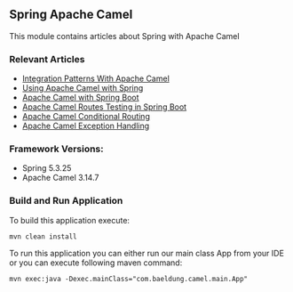 ## Spring Apache Camel

This module contains articles about Spring with Apache Camel

### Relevant Articles

- [Integration Patterns With Apache Camel](http://www.baeldung.com/camel-integration-patterns)
- [Using Apache Camel with Spring](http://www.baeldung.com/spring-apache-camel-tutorial)
- [Apache Camel with Spring Boot](https://www.baeldung.com/apache-camel-spring-boot)
- [Apache Camel Routes Testing in Spring Boot](https://www.baeldung.com/spring-boot-apache-camel-routes-testing)
- [Apache Camel Conditional Routing](https://www.baeldung.com/spring-apache-camel-conditional-routing)
- [Apache Camel Exception Handling](https://www.baeldung.com/java-apache-camel-exception-handling)

### Framework Versions:

- Spring 5.3.25
- Apache Camel 3.14.7

### Build and Run Application

To build this application execute:

`mvn clean install`

To run this application you can either run our main class App from your IDE or you can execute following maven command:

`mvn exec:java -Dexec.mainClass="com.baeldung.camel.main.App"`

